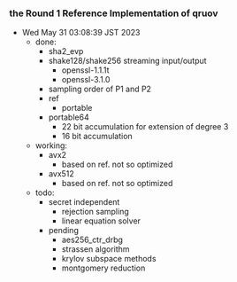 ### the Round 1 Reference Implementation of qruov
- Wed May 31 03:08:39 JST 2023
  - done:
    - sha2_evp
    - shake128/shake256 streaming input/output
      - openssl-1.1.1t
      - openssl-3.1.0
    - sampling order of P1 and P2
    - ref
      - portable
    - portable64
      - 22 bit accumulation for extension of degree 3
      - 16 bit accumulation
  - working:
    - avx2
      - based on ref. not so optimized
    - avx512
      - based on ref. not so optimized
  - todo:
    - secret independent
      - rejection sampling
      - linear equation solver
    - pending
      - aes256_ctr_drbg
      - strassen algorithm
      - krylov subspace methods
      - montgomery reduction

